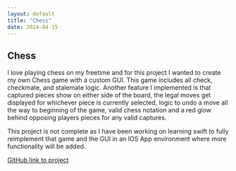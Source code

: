 ```yaml
---
layout: default
title: "Chess"
date: 2024-04-15
---
```


## Chess

I love playing chess on my freetime and for this project I wanted to create my own Chess game with a custom GUI. This game includes all check, checkmate, and stalemate logic. Another
feature I implemented is that captured pieces show on either side of the board, the legal moves get displayed for whichever piece is currently selected, logic to undo a move all the 
way to beginning of the game, valid chess notation and a red glow behind opposing players pieces for any valid captures.

This project is not complete as I have been working on learning swift to fully reimplement that game and the GUI in an IOS App environment where more functionality will be added.

[GitHub link to project](https://github.com/bbanaszk.gitHub.io/Chess)



